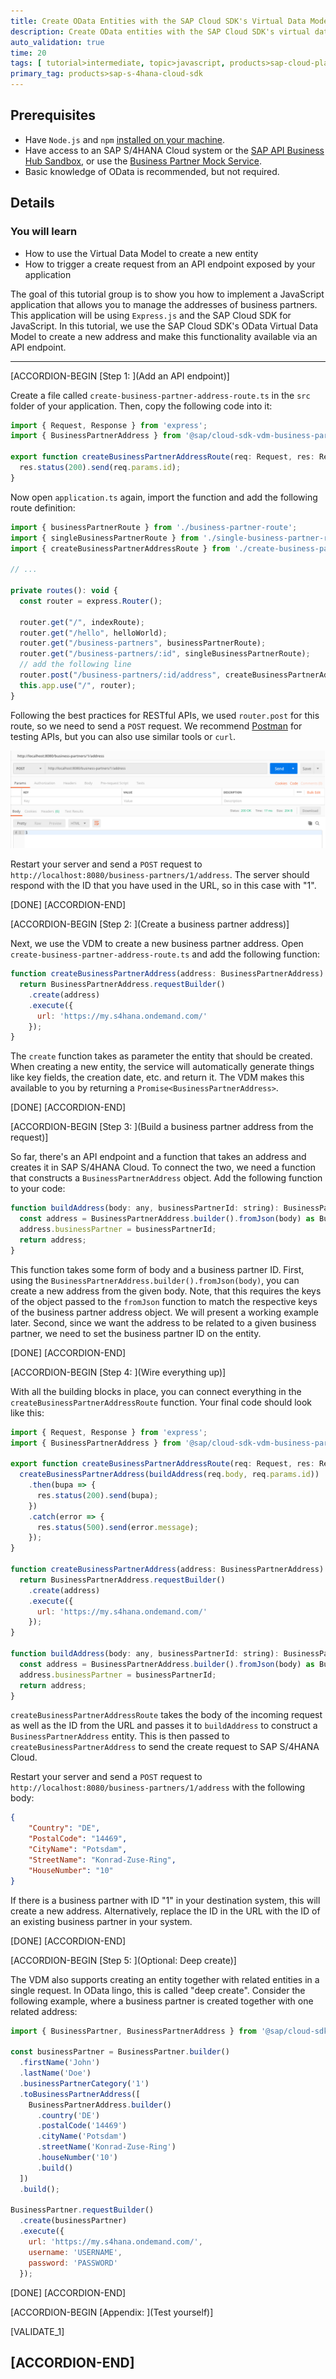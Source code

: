 ```yaml
---
title: Create OData Entities with the SAP Cloud SDK's Virtual Data Model
description: Create OData entities with the SAP Cloud SDK's virtual data model to build an address manager application.
auto_validation: true
time: 20
tags: [ tutorial>intermediate, topic>javascript, products>sap-cloud-platform, topic>odata]
primary_tag: products>sap-s-4hana-cloud-sdk
---
```


## Prerequisites
 - Have `Node.js` and `npm` [installed on your machine](s4sdkjs-prerequisites).
 - Have access to an SAP S/4HANA Cloud system or the [SAP API Business Hub Sandbox](https://api.sap.com/getting-started), or use the [Business Partner Mock Service](https://sap.github.io/cloud-s4-sdk-book/pages/mock-odata.html).
 - Basic knowledge of OData is recommended, but not required.

## Details
### You will learn
  - How to use the Virtual Data Model to create a new entity
  - How to trigger a create request from an API endpoint exposed by your application

The goal of this tutorial group is to show you how to implement a JavaScript application that allows you to manage the addresses of business partners. This application will be using `Express.js` and the SAP Cloud SDK for JavaScript. In this tutorial, we use the SAP Cloud SDK's OData Virtual Data Model to create a new address and make this functionality available via an API endpoint.

---

[ACCORDION-BEGIN [Step 1: ](Add an API endpoint)]

Create a file called `create-business-partner-address-route.ts` in the `src` folder of your application. Then, copy the following code into it:

```JavaScript / TypeScript
import { Request, Response } from 'express';
import { BusinessPartnerAddress } from '@sap/cloud-sdk-vdm-business-partner-service';

export function createBusinessPartnerAddressRoute(req: Request, res: Response) {
  res.status(200).send(req.params.id);
}
```

Now open `application.ts` again, import the function and add the following route definition:

```JavaScript / TypeScript
import { businessPartnerRoute } from './business-partner-route';
import { singleBusinessPartnerRoute } from './single-business-partner-route';
import { createBusinessPartnerAddressRoute } from './create-business-partner-address-route';

// ...

private routes(): void {
  const router = express.Router();

  router.get("/", indexRoute);
  router.get("/hello", helloWorld);
  router.get("/business-partners", businessPartnerRoute);
  router.get("/business-partners/:id", singleBusinessPartnerRoute);
  // add the following line
  router.post("/business-partners/:id/address", createBusinessPartnerAddressRoute);
  this.app.use("/", router);
}
```

Following the best practices for RESTful APIs, we used `router.post` for this route, so we need to send a `POST` request. We recommend [Postman](https://www.getpostman.com/) for testing APIs, but you can also use similar tools or `curl`.

![Example POST request using Postman](postman.png)

Restart your server and send a `POST` request to `http://localhost:8080/business-partners/1/address`. The server should respond with the ID that you have used in the URL, so in this case with "1".

[DONE]
[ACCORDION-END]

[ACCORDION-BEGIN [Step 2: ](Create a business partner address)]

Next, we use the VDM to create a new business partner address. Open `create-business-partner-address-route.ts` and add the following function:

```JavaScript / TypeScript
function createBusinessPartnerAddress(address: BusinessPartnerAddress): Promise<BusinessPartnerAddress> {
  return BusinessPartnerAddress.requestBuilder()
    .create(address)
    .execute({
      url: 'https://my.s4hana.ondemand.com/'
    });
}
```

The `create` function takes as parameter the entity that should be created. When creating a new entity, the service will automatically generate things like key fields, the creation date, etc. and return it. The VDM makes this available to you by returning a `Promise<BusinessPartnerAddress>`.

[DONE]
[ACCORDION-END]

[ACCORDION-BEGIN [Step 3: ](Build a business partner address from the request)]

So far, there's an API endpoint and a function that takes an address and creates it in SAP S/4HANA Cloud. To connect the two, we need a function that constructs a `BusinessPartnerAddress` object. Add the following function to your code:

```JavaScript / TypeScript
function buildAddress(body: any, businessPartnerId: string): BusinessPartnerAddress {
  const address = BusinessPartnerAddress.builder().fromJson(body) as BusinessPartnerAddress;
  address.businessPartner = businessPartnerId;
  return address;
}
```

This function takes some form of body and a business partner ID. First, using the `BusinessPartnerAddress.builder().fromJson(body)`, you can create a new address from the given body. Note, that this requires the keys of the object passed to the `fromJson` function to match the respective keys of the business partner address object. We will present a working example later. Second, since we want the address to be related to a given business partner, we need to set the business partner ID on the entity.

[DONE]
[ACCORDION-END]

[ACCORDION-BEGIN [Step 4: ](Wire everything up)]

With all the building blocks in place, you can connect everything in the `createBusinessPartnerAddressRoute` function. Your final code should look like this:

```JavaScript / TypeScript
import { Request, Response } from 'express';
import { BusinessPartnerAddress } from '@sap/cloud-sdk-vdm-business-partner-service';

export function createBusinessPartnerAddressRoute(req: Request, res: Response) {
  createBusinessPartnerAddress(buildAddress(req.body, req.params.id))
    .then(bupa => {
      res.status(200).send(bupa);
    })
    .catch(error => {
      res.status(500).send(error.message);
    });
}

function createBusinessPartnerAddress(address: BusinessPartnerAddress): Promise<BusinessPartnerAddress> {
  return BusinessPartnerAddress.requestBuilder()
    .create(address)
    .execute({
      url: 'https://my.s4hana.ondemand.com/'
    });
}

function buildAddress(body: any, businessPartnerId: string): BusinessPartnerAddress {
  const address = BusinessPartnerAddress.builder().fromJson(body) as BusinessPartnerAddress;
  address.businessPartner = businessPartnerId;
  return address;
}
```

`createBusinessPartnerAddressRoute` takes the body of the incoming request as well as the ID from the URL and passes it to `buildAddress` to construct a `BusinessPartnerAddress` entity. This is then passed to `createBusinessPartnerAddress` to send the create request to SAP S/4HANA Cloud.

Restart your server and send a `POST` request to `http://localhost:8080/business-partners/1/address` with the following body:

```JSON
{
	"Country": "DE",
	"PostalCode": "14469",
	"CityName": "Potsdam",
	"StreetName": "Konrad-Zuse-Ring",
	"HouseNumber": "10"
}
```

If there is a business partner with ID "1" in your destination system, this will create a new address. Alternatively, replace the ID in the URL with the ID of an existing business partner in your system.

[DONE]
[ACCORDION-END]

[ACCORDION-BEGIN [Step 5: ](Optional: Deep create)]

The VDM also supports creating an entity together with related entities in a single request. In OData lingo, this is called "deep create". Consider the following example, where a business partner is created together with one related address:

```JavaScript / TypeScript
import { BusinessPartner, BusinessPartnerAddress } from '@sap/cloud-sdk-vdm-business-partner-service';

const businessPartner = BusinessPartner.builder()
  .firstName('John')
  .lastName('Doe')
  .businessPartnerCategory('1')
  .toBusinessPartnerAddress([
    BusinessPartnerAddress.builder()
      .country('DE')
      .postalCode('14469')
      .cityName('Potsdam')
      .streetName('Konrad-Zuse-Ring')
      .houseNumber('10')
      .build()
  ])
  .build();

BusinessPartner.requestBuilder()
  .create(businessPartner)
  .execute({
    url: 'https://my.s4hana.ondemand.com/',
    username: 'USERNAME',
    password: 'PASSWORD'
  });
```

[DONE]
[ACCORDION-END]

[ACCORDION-BEGIN [Appendix: ](Test yourself)]

[VALIDATE_1]

[ACCORDION-END]
---
